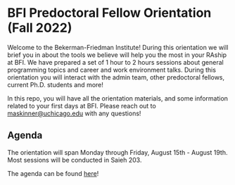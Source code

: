 # BFI Predoctoral Fellow Orientation (Fall 2022)

Welcome to the Bekerman-Friedman Institute! During this orientation we will brief
you in about the tools we believe will help you the most in your RAship at BFI.
We have prepared a set of 1 hour to 2 hours sessions about general programming
topics and career and work environment talks. During this orientation you will
interact with the admin team, other predoctoral fellows, current Ph.D. students
and more!

In this repo, you will have all the orientation materials, and some information
related to your first days at BFI. Please reach out to maskinner@uchicago.edu
with any questions!
   
## Agenda

The orientation will span Monday through Friday, August 15th - August 19th. 
Most sessions will be conducted in Saieh 203.

The agenda can be found [here](https://docs.google.com/spreadsheets/d/1lGozuf9L_HbaAjaEE29sXuJ2MjqB4rpaE88L3OAgMiU/edit?usp=sharing)!


